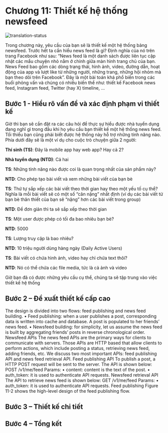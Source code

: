 # Chương 11: Thiết kế hệ thống newsfeed

![translation-status](https://img.shields.io/badge/Status-in_progress-blue)

Trong chương này, yêu cầu của bạn sẽ là thiết kế một hệ thống bảng newsfeed. Trước hết ta cần hiểu news feed là gì? Định nghĩa của nó trên trang Facebook như sau: “News feed là một danh sách được liên tục cập nhật các mẩu chuyện nhỏ nằm ở chính giữa màn hình trang chủ của bạn. News Feed bao gồm các dòng trạng thái, hình ảnh, video, đường dẫn, hoạt động của app và lượt like từ những người, những trang, những hội nhóm mà bạn theo dõi trên Facebook”. Đây là một bài toán khá phổ biến trong các buổi phỏng vấn và chúng có nhiều biến thể như: thiết kế Facebook news feed, Instagram feed, Twitter (hay X) timeline, …

## Bước 1 - ****Hiểu rõ vấn đề và xác định phạm vi thiết kế****

Giờ thì bạn sẽ cần đặt ra các câu hỏi để thực sự hiểu được nhà tuyển dụng đang nghĩ gì trong đầu khi họ yêu cầu bạn thiết kế một hệ thống news feed. Tối thiểu bạn cũng phải biết được hệ thống này hỗ trợ những tính năng nào. Phía dưới đây sẽ là một ví dụ cho cuộc trò chuyện giữa 2 người:

**Thí sinh (TS)**: Đây là mobile app hay web app? Hay cả 2?

**Nhà tuyển dụng (NTD)**: Cả hai

**TS**: Những tính năng nào được coi là quan trọng nhất của sản phẩm này?

**NTD**: Cho phép tạo bài viết và xem những bài viết của bạn bè

**TS**: Thứ tự sắp xếp các bài viết theo thời gian hay theo một yếu tố cụ thể? Nghĩa là mỗi bài viết sẽ có một số “cân nặng” nhất định (ví dụ các bài viết từ bạn bè thân thiết của bạn sẽ “nặng” hơn các bài viết trong group)

**NTD**: Để đơn giản thì ta sẽ sắp xếp theo thời gian

**TS**: Một user được phép có tối đa bao nhiêu bạn bè?

**NTD**: 5000

**TS**: Lượng truy cập là bao nhiêu?

**NTD**: 10 triệu người dùng hàng ngày (Daily Active Users)

**TS**: Bài viết có chứa hình ảnh, video hay chỉ chứa text thôi?

**NTD**: Nó có thể chứa các file media, tức là cả ảnh và video

Giờ bạn đã có được những yêu cầu cụ thể, chúng ta sẽ tập trung vào việc thiết kế hệ thống

## Bước 2 – Đề xuất thiết kế cấp cao

The design is divided into two flows: feed publishing and news feed building.
• Feed publishing: when a user publishes a post, corresponding data is written into cache
and database. A post is populated to her friends’ news feed.
• Newsfeed building: for simplicity, let us assume the news feed is built by aggregating
friends’ posts in reverse chronological order.
Newsfeed APIs
The news feed APIs are the primary ways for clients to communicate with servers. Those
APIs are HTTP based that allow clients to perform actions, which include posting a status,
retrieving news feed, adding friends, etc. We discuss two most important APIs: feed
publishing API and news feed retrieval API.
Feed publishing API
To publish a post, a HTTP POST request will be sent to the server. The API is shown below:
POST /v1/me/feed
Params:
• content: content is the text of the post.
• auth_token: it is used to authenticate API requests.
Newsfeed retrieval API
The API to retrieve news feed is shown below:
GET /v1/me/feed
Params:
• auth_token: it is used to authenticate API requests.
Feed publishing
Figure 11-2 shows the high-level design of the feed publishing flow.

## Bước 3 – Thiết kế chi tiết

## Bước 4 – Tổng kết